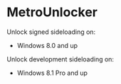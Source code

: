 
# MetroUnlocker

Unlock signed sideloading on:

- Windows 8.0 and up


Unlock development sideloading on:

- Windows 8.1 Pro and up
